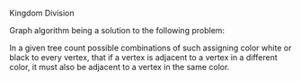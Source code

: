 Kingdom Division

Graph algorithm being a solution to the following problem:

In a given tree count possible combinations of such assigning color white or black to every vertex,
that if a vertex is adjacent to a vertex in a different color, it must also be adjacent to a vertex
in the same color.
